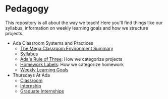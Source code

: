 # Pedagogy

This repository is all about the way we teach! Here you'll find things like our syllabus, information on weekly learning goals and how we structure projects.

- Ada Classroom Systems and Practices
  - [The Mega Classroom Environment Summary](classroom/README.md)
  - [Syllabus](classroom/syllabus.md)
  - [Ada's Rule of Three](classroom/rule-of-three.md): How we categorize projects
  - [Homework Labels](classroom/hw-learning-goal-label-key.md): How we categorize homework
  - [Weekly Learning Goals](classroom/weekly-learning-goals/README.md)
- Thursdays At Ada
  - [Classroom](cs-fundamentals-classroom.md)
  - [Internship](cs-fundamentals-internships.md)
  - [Graduate Internships](cs-fundamentals-graduate-internships.md)
